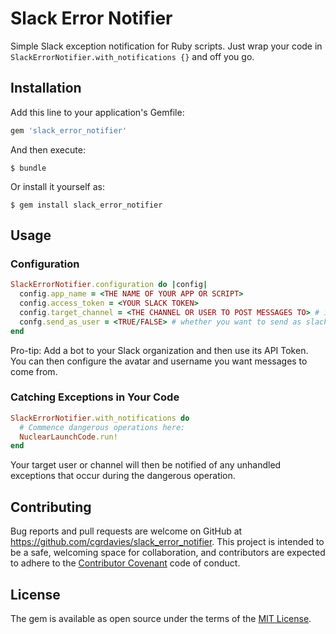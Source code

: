 # Slack Error Notifier

Simple Slack exception notification for Ruby scripts. Just wrap your code in `SlackErrorNotifier.with_notifications {}` and off you go. 

## Installation

Add this line to your application's Gemfile:

```ruby
gem 'slack_error_notifier'
```

And then execute:

    $ bundle

Or install it yourself as:

    $ gem install slack_error_notifier

## Usage

### Configuration

```ruby
SlackErrorNotifier.configuration do |config|
  config.app_name = <THE NAME OF YOUR APP OR SCRIPT>
  config.access_token = <YOUR SLACK TOKEN>
  config.target_channel = <THE CHANNEL OR USER TO POST MESSAGES TO> # include '@' or '#' as applicable
  confg.send_as_user = <TRUE/FALSE> # whether you want to send as slackbot or the user whose token you're using.   
end
```

Pro-tip: Add a bot to your Slack organization and then use its API Token. You can then configure the avatar and username you want messages to come from. 

### Catching Exceptions in Your Code

```ruby
SlackErrorNotifier.with_notifications do 
  # Commence dangerous operations here:
  NuclearLaunchCode.run!
end
```

Your target user or channel will then be notified of any unhandled exceptions that occur during the dangerous operation. 

## Contributing

Bug reports and pull requests are welcome on GitHub at https://github.com/cgrdavies/slack_error_notifier. This project is intended to be a safe, welcoming space for collaboration, and contributors are expected to adhere to the [Contributor Covenant](contributor-covenant.org) code of conduct.


## License

The gem is available as open source under the terms of the [MIT License](http://opensource.org/licenses/MIT).

